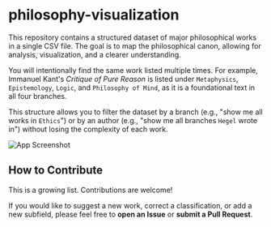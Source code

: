 # philosophy-visualization

This repository contains a structured dataset of major philosophical works in a single CSV file. The goal is to map the philosophical canon, allowing for analysis, visualization, and a clearer understanding.

You will intentionally find the same work listed multiple times. For example, Immanuel Kant's *Critique of Pure Reason* is listed under `Metaphysics`, `Epistemology`, `Logic`, and `Philosophy of Mind`, as it is a foundational text in all four branches.

This structure allows you to filter the dataset by a branch (e.g., "show me all works in `Ethics`") or by an author (e.g., "show me all branches `Hegel` wrote in") without losing the complexity of each work.

![App Screenshot](images/Screenshot%202025-10-23%20021751.png)


## How to Contribute

This is a growing list. Contributions are welcome!

If you would like to suggest a new work, correct a classification, or add a new subfield, please feel free to **open an Issue** or **submit a Pull Request**.
